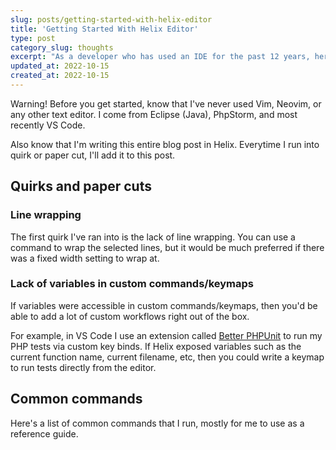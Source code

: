```yaml
---
slug: posts/getting-started-with-helix-editor
title: 'Getting Started With Helix Editor'
type: post
category_slug: thoughts
excerpt: "As a developer who has used an IDE for the past 12 years, here's my first look at using Helix Editor, a terminal-based text editor."
updated_at: 2022-10-15
created_at: 2022-10-15
---
```

Warning! Before you get started, know that I've never used Vim, Neovim, or
any other text editor. I come from Eclipse (Java), PhpStorm, and most recently
VS Code.

Also know that I'm writing this entire blog post in Helix. Everytime I run into quirk or paper cut, I'll add it to this post.

## Quirks and paper cuts

### Line wrapping

The first quirk I've ran into is the lack of line wrapping. You can use a command to wrap the selected lines, but it would be much preferred if there was a fixed width setting to wrap at.

### Lack of variables in custom commands/keymaps

If variables were accessible in custom commands/keymaps, then you'd be able to add a lot of custom workflows right out of the box.

For example, in VS Code I use an extension called [Better PHPUnit](https://marketplace.visualstudio.com/items?itemName=calebporzio.better-phpunit)
to run my PHP tests via custom key binds. If Helix exposed variables such as the current function name, current filename, etc, then
you could write a keymap to run tests directly from the editor.

## Common commands

Here's a list of common commands that I run, mostly for me to use as a reference guide.

